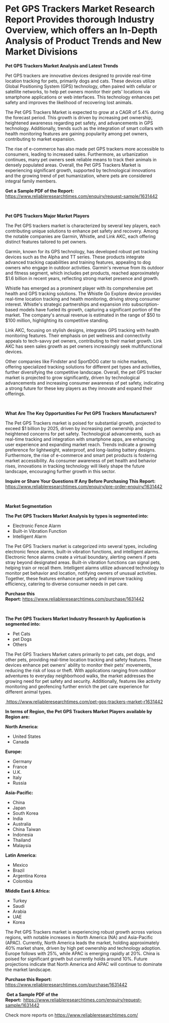 <p><h1>Pet GPS Trackers Market Research Report Provides thorough Industry Overview, which offers an In-Depth Analysis of Product Trends and New Market Divisions</h1></p><p><strong>Pet GPS Trackers Market Analysis and Latest Trends</strong></p>
<p><p>Pet GPS trackers are innovative devices designed to provide real-time location tracking for pets, primarily dogs and cats. These devices utilize Global Positioning System (GPS) technology, often paired with cellular or satellite networks, to help pet owners monitor their pets' locations via smartphone applications or web interfaces. This technology enhances pet safety and improves the likelihood of recovering lost animals.</p><p>The Pet GPS Trackers Market is expected to grow at a CAGR of 5.4% during the forecast period. This growth is driven by increasing pet ownership, heightened awareness regarding pet safety, and advancements in GPS technology. Additionally, trends such as the integration of smart collars with health monitoring features are gaining popularity among pet owners, contributing to market expansion.</p><p>The rise of e-commerce has also made pet GPS trackers more accessible to consumers, leading to increased sales. Furthermore, as urbanization continues, many pet owners seek reliable means to track their animals in densely populated areas. Overall, the Pet GPS Trackers Market is experiencing significant growth, supported by technological innovations and the growing trend of pet humanization, where pets are considered integral family members.</p></p>
<p><strong>Get a Sample PDF of the Report:&nbsp;</strong> <a href="https://www.reliableresearchtimes.com/enquiry/request-sample/1631442?utm_campaign=2381&utm_medium=2&utm_source=Github&utm_content=ia&utm_term=08022025&utm_id=pet-gps-trackers">https://www.reliableresearchtimes.com/enquiry/request-sample/1631442</a></p>
<p>&nbsp;</p>
<p><strong>Pet GPS Trackers Major Market Players</strong></p>
<p><p>The Pet GPS trackers market is characterized by several key players, each contributing unique solutions to enhance pet safety and recovery. Among the notable companies are Garmin, Whistle, and Link AKC, each offering distinct features tailored to pet owners.</p><p>Garmin, known for its GPS technology, has developed robust pet tracking devices such as the Alpha and TT series. These products integrate advanced tracking capabilities and training features, appealing to dog owners who engage in outdoor activities. Garmin's revenue from its outdoor and fitness segment, which includes pet products, reached approximately $1.6 billion in recent years, reflecting strong market presence and growth.</p><p>Whistle has emerged as a prominent player with its comprehensive pet health and GPS tracking solutions. The Whistle Go Explore device provides real-time location tracking and health monitoring, driving strong consumer interest. Whistle's strategic partnerships and expansion into subscription-based models have fueled its growth, capturing a significant portion of the market. The company's annual revenue is estimated in the range of $50 to $100 million, highlighting its competitive standing.</p><p>Link AKC, focusing on stylish designs, integrates GPS tracking with health monitoring features. Their emphasis on pet wellness and connectivity appeals to tech-savvy pet owners, contributing to their market growth. Link AKC has seen sales growth as pet owners increasingly seek multifunctional devices.</p><p>Other companies like Findster and SportDOG cater to niche markets, offering specialized tracking solutions for different pet types and activities, further diversifying the competitive landscape. Overall, the pet GPS tracker market is projected to grow significantly, driven by technological advancements and increasing consumer awareness of pet safety, indicating a strong future for these key players as they innovate and expand their offerings.</p></p>
<p>&nbsp;</p>
<p><strong>What Are The Key Opportunities For Pet GPS Trackers Manufacturers?</strong></p>
<p><p>The Pet GPS Trackers market is poised for substantial growth, projected to exceed $1 billion by 2025, driven by increasing pet ownership and heightened concerns for pet safety. Technological advancements, such as real-time tracking and integration with smartphone apps, are enhancing user experience and expanding market reach. Trends indicate a growing preference for lightweight, waterproof, and long-lasting battery designs. Furthermore, the rise of e-commerce and smart pet products is fostering market accessibility. As consumer awareness of pet health and behavior rises, innovations in tracking technology will likely shape the future landscape, encouraging further growth in this sector.</p></p>
<p><strong>Inquire or Share Your Questions If Any Before Purchasing This Report:</strong> <a href="https://www.reliableresearchtimes.com/enquiry/pre-order-enquiry/1631442?utm_campaign=2381&utm_medium=2&utm_source=Github&utm_content=ia&utm_term=08022025&utm_id=pet-gps-trackers">https://www.reliableresearchtimes.com/enquiry/pre-order-enquiry/1631442</a></p>
<p>&nbsp;</p>
<p><strong>Market Segmentation</strong></p>
<p><strong>The Pet GPS Trackers Market Analysis by types is segmented into:</strong></p>
<p><ul><li>Electronic Fence Alarm</li><li>Built-in Vibration Function</li><li>Intelligent Alarm</li></ul></p>
<p><p>The Pet GPS Trackers market is categorized into several types, including electronic fence alarms, built-in vibration functions, and intelligent alarms. Electronic fence alarms create a virtual boundary, alerting owners if pets stray beyond designated areas. Built-in vibration functions can signal pets, helping train or recall them. Intelligent alarms utilize advanced technology to monitor pet behavior and location, notifying owners of unusual activities. Together, these features enhance pet safety and improve tracking efficiency, catering to diverse consumer needs in pet care.</p></p>
<p><strong>Purchase this Report:&nbsp;</strong><a href="https://www.reliableresearchtimes.com/purchase/1631442?utm_campaign=2381&utm_medium=2&utm_source=Github&utm_content=ia&utm_term=08022025&utm_id=pet-gps-trackers">https://www.reliableresearchtimes.com/purchase/1631442</a></p>
<p>&nbsp;</p>
<p><strong>The Pet GPS Trackers Market Industry Research by Application is segmented into:</strong></p>
<p><ul><li>Pet Cats</li><li>pet Dogs</li><li>Others</li></ul></p>
<p><p>The Pet GPS Trackers Market caters primarily to pet cats, pet dogs, and other pets, providing real-time location tracking and safety features. These devices enhance pet owners' ability to monitor their pets' movements, reducing the risk of loss or theft. With applications ranging from outdoor adventures to everyday neighborhood walks, the market addresses the growing need for pet safety and security. Additionally, features like activity monitoring and geofencing further enrich the pet care experience for different animal types.</p></p>
<p><a href="https://www.reliableresearchtimes.com/pet-gps-trackers-market-r1631442?utm_campaign=2381&utm_medium=2&utm_source=Github&utm_content=ia&utm_term=08022025&utm_id=pet-gps-trackers">&nbsp;https://www.reliableresearchtimes.com/pet-gps-trackers-market-r1631442</a></p>
<p><strong>In terms of Region, the Pet GPS Trackers Market Players available by Region are:</strong></p>
<p>
    <p> <strong> North America: </strong>
        <ul>
            <li>United States</li>
            <li>Canada</li>
        </ul>
        </p> 
    <p> <strong> Europe: </strong>
        <ul>
            <li>Germany</li>
            <li>France</li>
            <li>U.K.</li>
            <li>Italy</li>
            <li>Russia</li>
        </ul>
        </p> 
    <p> <strong> Asia-Pacific: </strong>
        <ul>
            <li>China</li>
            <li>Japan</li>
            <li>South Korea</li>
            <li>India</li>
            <li>Australia</li>
            <li>China Taiwan</li>
            <li>Indonesia</li>
            <li>Thailand</li>
            <li>Malaysia</li>
        </ul>
        </p> 
    <p> <strong> Latin America: </strong>
        <ul>
            <li>Mexico</li>
            <li>Brazil</li>
            <li>Argentina Korea</li>
            <li>Colombia</li>
        </ul>
        </p> 
    <p> <strong> Middle East & Africa: </strong>
        <ul>
            <li>Turkey</li>
            <li>Saudi</li>
            <li>Arabia</li>
            <li>UAE</li>
            <li>Korea</li>
        </ul>
    </p>
    </p>
<p><p>The Pet GPS Trackers market is experiencing robust growth across various regions, with notable increases in North America (NA) and Asia-Pacific (APAC). Currently, North America leads the market, holding approximately 40% market share, driven by high pet ownership and technology adoption. Europe follows with 25%, while APAC is emerging rapidly at 20%. China is poised for significant growth but currently holds around 10%. Future projections indicate that North America and APAC will continue to dominate the market landscape.</p></p>
<p><strong>Purchase this Report: </strong><a href="https://www.reliableresearchtimes.com/purchase/1631442?utm_campaign=2381&utm_medium=2&utm_source=Github&utm_content=ia&utm_term=08022025&utm_id=pet-gps-trackers">https://www.reliableresearchtimes.com/purchase/1631442</a></p>
<p>&nbsp;<strong>Get a Sample PDF of the Report:&nbsp;&nbsp;</strong><a href="https://www.reliableresearchtimes.com/enquiry/request-sample/1631442?utm_campaign=2381&utm_medium=2&utm_source=Github&utm_content=ia&utm_term=08022025&utm_id=pet-gps-trackers">https://www.reliableresearchtimes.com/enquiry/request-sample/1631442</a></p>
<p><strong></strong></p>
<p>Check more reports on <a href="https://www.reliableresearchtimes.com/?utm_campaign=2381&utm_medium=2&utm_source=Github&utm_content=ia&utm_term=08022025&utm_id=pet-gps-trackers">https://www.reliableresearchtimes.com/</a></p>